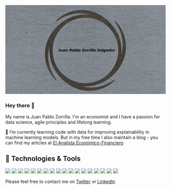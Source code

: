 ![Header](https://github.com/jpzorrilla/jpzorrilla/blob/main/Grey_B.png "Header")

### Hey there 👋

My name is Juan Pablo Zorrilla. I'm an economist and I have a passion for data science, agile principles and lifelong learning.

🌱 I’m currently learning code with data for improving explainability in machine learning models. But in my free time I also maintain a blog - you can find my articles at [El Analista Económico-Financiero](https://elanalistaeconomicofinanciero.blogspot.com/)

## 🔧 Technologies & Tools

![](https://img.shields.io/badge/OS-Linux-informational?style=flat&amp;logo=Linux&amp;logoColor=white&amp;color=blue)
![](https://img.shields.io/badge/Shell-Bash-informational?style=flat&amp;logo=gnubash&amp;logoColor=white&amp;color=blue)
![](https://img.shields.io/badge/Editor-VSCode-informational?style=flat&logo=visual-studio-code&logoColor=white&color=blue)
![](https://img.shields.io/badge/Language-SQL-informational?style=flat&logo=SQL&logoColor=white&color=blue)
![](https://img.shields.io/badge/Code-JavaScript-informational?style=flat&amp;logo=JavaScript&amp;logoColor=white&amp;color=blue)
![](https://img.shields.io/badge/Code-Python-informational?style=flat&amp;logo=Python&amp;logoColor=white&amp;color=blue)
![](https://img.shields.io/badge/Code-R-informational?style=flat&amp;logo=R&amp;logoColor=white&amp;color=blue)
![](https://img.shields.io/badge/Tool-mysql-informational?style=flat&amp;logo=mysql&amp;logoColor=white&amp;color=blue)
![](https://img.shields.io/badge/Tool-Scikit--learn-informational?style=flat&logo=Scikit--learn&logoColor=white&color=blue)
![](https://img.shields.io/badge/Tool-XGBoost-informational?style=flat&logo=XGBoost&logoColor=white&color=blue)
![](https://img.shields.io/badge/Tool-Apache%20Spark-informational?style=flat&logo=Apache%20Spark&logoColor=white&color=blue)
![](https://img.shields.io/badge/Tool-PyTorch-informational?style=flat&logo=PyTorch&logoColor=white&color=blue)
![](https://img.shields.io/badge/Tool-TensorFlow-informational?style=flat&logo=TensorFlow&logoColor=white&color=blue)
![](https://img.shields.io/badge/Tool-Tableau-informational?style=flat&logo=Tableau&logoColor=white&color=blue)
![](https://img.shields.io/badge/Tool-Git-informational?style=flat&amp;logo=Git&amp;logoColor=white&amp;color=blue)
![](https://img.shields.io/badge/Tool-Github-informational?style=flat&amp;logo=GitHub&amp;logoColor=white&amp;color=blue)
![](https://img.shields.io/badge/Tool-Docker-informational?style=flat&logo=Docker&logoColor=white&color=blue)
![](https://img.shields.io/badge/Tool-Kubernetes-informational?style=flat&logo=Kubernetes&logoColor=white&color=blue)

Please feel free to contact me on [Twitter](https://twitter.com/jp_economics) or [LinkedIn](https://www.linkedin.com/in/juan-pablo-zorrilla-salgador-7806784b/)
